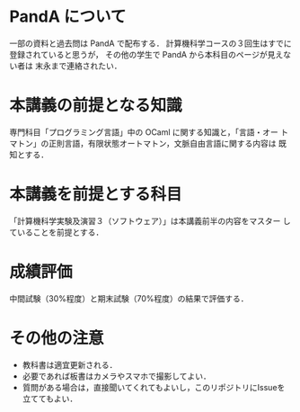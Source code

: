 # PandA について

一部の資料と過去問は PandA で配布する．
計算機科学コースの３回生はすでに登録されていると思うが，
その他の学生で PandA から本科目のページが見えない者は
末永まで連絡されたい．

# 本講義の前提となる知識

専門科目「プログラミング言語」中の OCaml に関する知識と，「言語・オー
トマトン」の正則言語，有限状態オートマトン，文脈自由言語に関する内容は
既知とする．

# 本講義を前提とする科目

「計算機科学実験及演習３（ソフトウェア）」は本講義前半の内容をマスター
していることを前提とする．

# 成績評価

中間試験（30%程度）と期末試験（70%程度）の結果で評価する．

# その他の注意

- 教科書は適宜更新される．
- 必要であれば板書はカメラやスマホで撮影してよい．
- 質問がある場合は，直接聞いてくれてもよいし，このリポジトリにIssueを立ててもよい．
